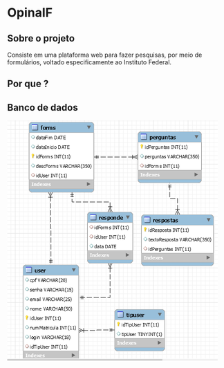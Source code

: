 # OpinaIF

## Sobre o projeto

  Consiste em uma plataforma web para fazer pesquisas, por meio de formulários, voltado especificamente ao Instituto Federal.

## Por que ?


## Banco de dados
![Diagrama Entidade-Relacionamento](https://github.com/PedroGuilhermeBarauna/OpinaIF/blob/main/img/Diagrama%20E-R.PNG)
